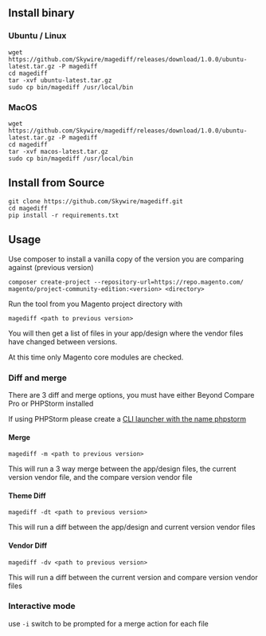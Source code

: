 ## Install binary

### Ubuntu / Linux

```
wget https://github.com/Skywire/magediff/releases/download/1.0.0/ubuntu-latest.tar.gz -P magediff
cd magediff
tar -xvf ubuntu-latest.tar.gz
sudo cp bin/magediff /usr/local/bin
```

### MacOS

```
wget https://github.com/Skywire/magediff/releases/download/1.0.0/ubuntu-latest.tar.gz -P magediff
cd magediff
tar -xvf macos-latest.tar.gz
sudo cp bin/magediff /usr/local/bin
```

## Install from Source

```
git clone https://github.com/Skywire/magediff.git
cd magediff
pip install -r requirements.txt
```

## Usage

Use composer to install a vanilla copy of the version you are comparing against (previous version)

`composer create-project --repository-url=https://repo.magento.com/ magento/project-community-edition:<version> <directory>`

Run the tool from you Magento project directory with

```
magediff <path to previous version>
```

You will then get a list of files in your app/design where the vendor files have changed between versions.

At this time only Magento core modules are checked.

### Diff and merge

There are 3 diff and merge options, you must have either Beyond Compare Pro or PHPStorm installed

If using PHPStorm please create a [CLI launcher with the name phpstorm](https://www.jetbrains.com/help/phpstorm/working-with-the-ide-features-from-command-line.html#toolbox)  

#### Merge

`magediff -m <path to previous version>`

This will run a 3 way merge between the app/design files, the current version vendor file, and the compare version vendor file

#### Theme Diff

`magediff -dt <path to previous version>`

This will run a diff between the app/design and current version vendor files

#### Vendor Diff

`magediff -dv <path to previous version>`

This will run a diff between the current version and compare version vendor files

### Interactive mode

use `-i` switch to be prompted for a merge action for each file